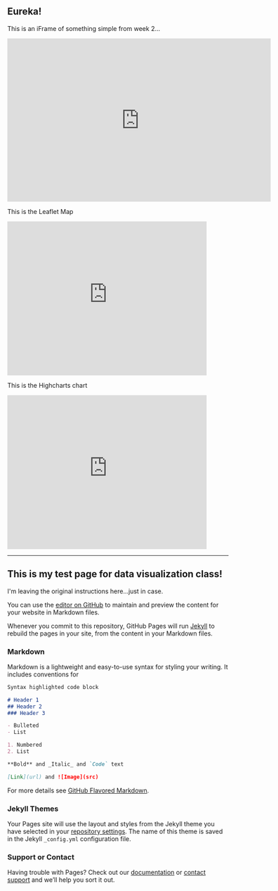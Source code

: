 ## Eureka! 

This is an iFrame of something simple from week 2...

<iframe width="600" height="371" seamless frameborder="0" scrolling="no" src="https://docs.google.com/spreadsheets/d/1MGjXs4jnvuaAevEo5psiB7E0OMIIzz0rrhHftYZw7-c/pubchart?oid=5951173&amp;format=interactive"></iframe>


This is the Leaflet Map


<iframe src="https://forthwritestrategies.github.io/leaflet-map-simple/" style="border:0px #ffffff none;" name="myiFrame" scrolling="no" frameborder="1" marginheight="0px" marginwidth="0px" height="350px" width="90%px" allowfullscreen></iframe>


This is the Highcharts chart


<iframe src="https://forthwritestrategies.github.io/highcharts-scatter-csv" style="border:0px #ffffff none;" name="myiFrame" scrolling="no" frameborder="1" marginheight="0px" marginwidth="0px" height="350px" width="90%px" allowfullscreen></iframe>


---------------

## This is my test page for data visualization class!

I'm leaving the original instructions here...just in case.

You can use the [editor on GitHub](https://github.com/ForthwriteStrategies/dataviz/edit/master/README.md) to maintain and preview the content for your website in Markdown files.

Whenever you commit to this repository, GitHub Pages will run [Jekyll](https://jekyllrb.com/) to rebuild the pages in your site, from the content in your Markdown files.

### Markdown

Markdown is a lightweight and easy-to-use syntax for styling your writing. It includes conventions for

```markdown
Syntax highlighted code block

# Header 1
## Header 2
### Header 3

- Bulleted
- List

1. Numbered
2. List

**Bold** and _Italic_ and `Code` text

[Link](url) and ![Image](src)
```

For more details see [GitHub Flavored Markdown](https://guides.github.com/features/mastering-markdown/).

### Jekyll Themes

Your Pages site will use the layout and styles from the Jekyll theme you have selected in your [repository settings](https://github.com/ForthwriteStrategies/dataviz/settings). The name of this theme is saved in the Jekyll `_config.yml` configuration file.

### Support or Contact

Having trouble with Pages? Check out our [documentation](https://help.github.com/categories/github-pages-basics/) or [contact support](https://github.com/contact) and we’ll help you sort it out.
